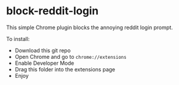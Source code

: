 # block-reddit-login
This simple Chrome plugin blocks the annoying reddit login prompt.

To install:
- Download this git repo
- Open Chrome and go to `chrome://extensions`
- Enable Developer Mode
- Drag this folder into the extensions page
- Enjoy
